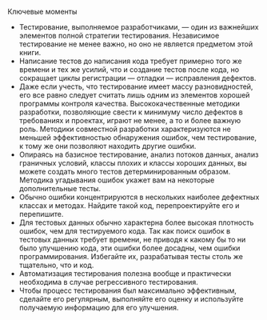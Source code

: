 Ключевые моменты

* Тестирование, выполняемое разработчиками, — один из важнейших элементов полной стратегии тестирования. Независимое
 тестирование не менее важно, но оно не является предметом этой книги.
* Написание тестов до написания кода требует примерно того же времени и тех же усилий, что и создание тестов после кода,
 но сокращает циклы регистрации — отладки — исправления дефектов.
* Даже если учесть, что тестирование имеет массу разновидностей, его все равно следует считать лишь одним из элементов
 хорошей программы контроля качества. Высококачественные методики разработки, позволяющие свести к минимуму число
 дефектов в требованиях и проектах, играют не менее, а то и более важную роль. Методики совместной разработки
 характеризуются не меньшей эффективностью обнаружения ошибок, чем тестирование, к тому же они позволяют находить
 другие ошибки.
* Опираясь на базисное тестирование, анализ потоков данных, анализ граничных условий, классы плохих и классы хороших
 данных, вы можете создать много тестов детерминированным образом. Методика угадывания ошибок укажет вам на некоторые
 дополнительные тесты.
* Обычно ошибки концентрируются в нескольких наиболее дефектных классах и методах. Найдите такой код, перепроектируйте
 его и перепишите.
* Для тестовых данных обычно характерна более высокая плотность ошибок, чем для тестируемого кода. Так как поиск ошибок
 в тестовых данных требует времени, не приводя к какому бы то ни было улучшению кода, эти ошибки более досадны, чем
 ошибки программирования. Избегайте их, разрабатывая тесты столь же тщательно, что и код.
* Автоматизация тестирования полезна вообще и практически необходима в случае регрессивного тестирования.
* Чтобы процесс тестирования был максимально эффективным, сделайте его регулярным, выполняйте его оценку и используйте
 получаемую информацию для его улучшения.